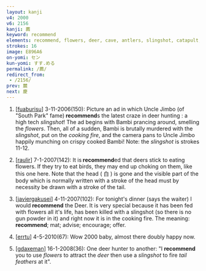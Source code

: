 ```yaml
---
layout: kanji
v4: 2000
v6: 2156
kanji: 薦
keyword: recommend
elements: recommend, flowers, deer, cave, antlers, slingshot, catapult, tail feathers
strokes: 16
image: E896A6
on-yomi: セン
kun-yomi: すす.める
permalink: /薦/
redirect_from:
 - /2156/
prev: 麓
next: 慶
---
```


1) [<a href="http://kanji.koohii.com/profile/fuaburisu">fuaburisu</a>] 3-11-2006(150): Picture an ad in which Uncle Jimbo (of &quot;South Park&quot; fame)<strong> recommend</strong>s the latest craze in deer hunting : a high tech <em>slingshot</em>! The ad begins with Bambi prancing around, smelling the <em>flowers</em>. Then, all of a sudden, Bambi is brutally murdered with the <em>slingshot</em>, put on the <em>cooking fire</em>, and the camera pans to Uncle Jimbo happily munching on crispy cooked Bambi! Note: the <em>slingshot</em> is strokes 11-12.

2) [<a href="http://kanji.koohii.com/profile/raulir">raulir</a>] 7-1-2007(142): It is<strong> recommend</strong>ed that deers stick to eating flowers. If they try to eat birds, they may end up choking on them, like this one here. Note that the head ( 白 ) is gone and the visible part of the body which is normally written with a stroke of the head must by necessity be drawn with a stroke of the tail.

3) [<a href="http://kanji.koohii.com/profile/javiergakusei">javiergakusei</a>] 4-11-2007(102): For tonight&#039;s dinner (says the waiter) I would<strong> recommend</strong> the Deer. It is very special because it has been fed with flowers all it&#039;s life, has been killed with a slingshot (so there is no gun powder in it) and right now it is in the cooking fire. The meaning:<strong> recommend</strong>; mat; advise; encourage; offer.

4) [<a href="http://kanji.koohii.com/profile/errtu">errtu</a>] 4-5-2010(67): Wow 2000 baby, almost there doubly happy now.

5) [<a href="http://kanji.koohii.com/profile/gdaxeman">gdaxeman</a>] 16-1-2008(36): One deer hunter to another: &quot;I <strong>recommend</strong> you to use <em>flowers</em> to attract the <em>deer</em> then use a <em>slingshot</em> to fire <em>tail feathers</em> at it&quot;.

